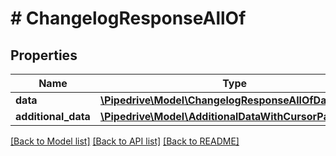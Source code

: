 # # ChangelogResponseAllOf

## Properties

Name | Type | Description | Notes
------------ | ------------- | ------------- | -------------
**data** | [**\Pipedrive\Model\ChangelogResponseAllOfData[]**](ChangelogResponseAllOfData.md) |  | [optional]
**additional_data** | [**\Pipedrive\Model\AdditionalDataWithCursorPagination**](AdditionalDataWithCursorPagination.md) |  | [optional]

[[Back to Model list]](../../README.md#models) [[Back to API list]](../../README.md#endpoints) [[Back to README]](../../README.md)

